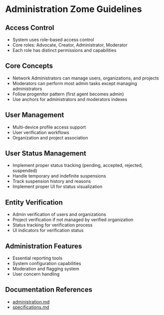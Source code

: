 # Administration Zome Guidelines

## Access Control

- System uses role-based access control
- Core roles: Advocate, Creator, Administrator, Moderator
- Each role has distinct permissions and capabilities

## Core Concepts

- Network Administrators can manage users, organizations, and projects
- Moderators can perform most admin tasks except managing administrators
- Follow progenitor pattern (first agent becomes admin)
- Use anchors for administrators and moderators indexes

## User Management

- Multi-device profile access support
- User verification workflows
- Organization and project association

## User Status Management

- Implement proper status tracking (pending, accepted, rejected, suspended)
- Handle temporary and indefinite suspensions
- Track suspension history and reasons
- Implement proper UI for status visualization

## Entity Verification

- Admin verification of users and organizations
- Project verification if not managed by verified organization
- Status tracking for verification process
- UI indicators for verification status

## Administration Features

- Essential reporting tools
- System configuration capabilities
- Moderation and flagging system
- User concern handling

## Documentation References

- [administration.md](documentation/technical/zomes/administration.md)
- [specifications.md](documentation/specifications.md)
